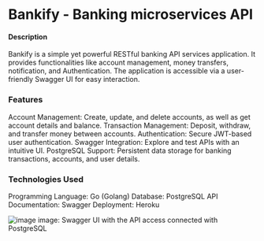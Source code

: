 # Bankify - Banking microservices API

#### Description
Bankify is a simple yet powerful RESTful banking API services application. It provides functionalities like account management, money transfers, notification, and Authentication. The application is accessible via a user-friendly Swagger UI for easy interaction.

### Features
Account Management: Create, update, and delete accounts, as well as get account details and balance.
Transaction Management: Deposit, withdraw, and transfer money between accounts.
Authentication: Secure JWT-based user authentication.
Swagger Integration: Explore and test APIs with an intuitive UI.
PostgreSQL Support: Persistent data storage for banking transactions, accounts, and user details.

### Technologies Used
Programming Language: Go (Golang)
Database: PostgreSQL
API Documentation: Swagger
Deployment: Heroku

![image](https://github.com/user-attachments/assets/e6a493d6-2a68-4c9d-aded-bdc7873a430c)
image: Swagger UI with the API access connected with PostgreSQL
